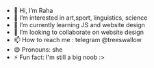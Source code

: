 - 👋 Hi, I’m Raha
- 👀 I’m interested in art,sport, linguistics, science
- 🌱 I’m currently learning JS and website design
- 💞️ I’m looking to collaborate on website design
- 📫 How to reach me : telegram @treeswallow
- 😄 Pronouns: she
- ⚡ Fun fact: I'm still a big noob :>

<!---
Liberteraha/Liberteraha is a ✨ special ✨ repository because its `README.md` (this file) appears on your GitHub profile.
You can click the Preview link to take a look at your changes.
--->
